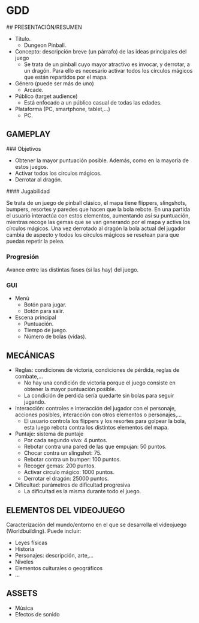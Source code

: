 # GDD

## PRESENTACIÓN/RESUMEN

- Título. 
  - Dungeon Pinball.
- Concepto: descripción breve (un párrafo) de las ideas principales del juego
  - Se trata de un pinball cuyo mayor atractivo es invocar, y derrotar, a un dragón. Para ello es necesario activar todos los círculos mágicos que están repartidos por el mapa.
- Género (puede ser más de uno)
  - Arcade.
- Público (target audience)
  - Está enfocado a un público casual de todas las edades.
- Plataforma (PC, smartphone, tablet,...)
  - PC.

## GAMEPLAY

### Objetivos

  - Obtener la mayor puntuación posible. Además, como en la mayoría de estos juegos.
  - Activar todos los círculos mágicos.
  - Derrotar al dragón.


#### Jugabilidad

Se trata de un juego de pinball clásico, el mapa tiene flippers, slingshots, bumpers, resortes y paredes que hacen que la bola rebote. 
En una partida el usuario interactúa con estos elementos, aumentando así su puntuación, mientras recoge las gemas que se van generando por el mapa y activa los círculos mágicos.
Una vez derrotado al dragón la bola actual del jugador cambia de aspecto y todos los círculos mágicos se resetean para que puedas repetir la pelea.

### Progresión

Avance entre las distintas fases (si las hay) del juego.

### GUI

- Menú 
  - Botón para jugar.
  - Botón para salir.
- Escena principal
  - Puntuación.
  - Tiempo de juego.
  - Número de bolas (vidas). 

## MECÁNICAS

- Reglas: condiciones de victoria, condiciones de pérdida, reglas de combate,...
  - No hay una condición de victoria porque el juego consiste en obtener la mayor puntuación posible.
  - La condición de perdida sería quedarte sin bolas para seguir jugando.
- Interacción: controles e interacción del jugador con el personaje, acciones posibles, interacción con otros elementos o personajes,...
  - El usuario controla los flippers y los resortes para golpear la bola, esta luego rebota contra los distintos elementos del mapa.
- Puntaje: sistema de puntaje
  - Por cada segundo vivo: 4 puntos.
  - Rebotar contra una pared de las que empujan: 50 puntos.
  - Chocar contra un slingshot: 75.
  - Rebotar contra un bumper: 100 puntos.
  - Recoger gemas: 200 puntos.
  - Activar círculo mágico: 1000 puntos.
  - Derrotar el dragón: 25000 puntos.
- Dificultad: parámetros de dificultad progresiva
  - La dificultad es la misma durante todo el juego.

## ELEMENTOS DEL VIDEOJUEGO

Caracterización del mundo/entorno en el que se desarrolla el videojuego (Worldbuilding). Puede incluir:

- Leyes físicas
- Historia
- Personajes: descripción, arte,...
- Niveles
- Elementos culturales o geográficos
- ...

## ASSETS

- Música
- Efectos de sonido
